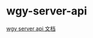 # wgy-server-api
[wgy server api 文档](http://bugknightyyp.github.io/wgy-server-api "wgy server api 文档")
